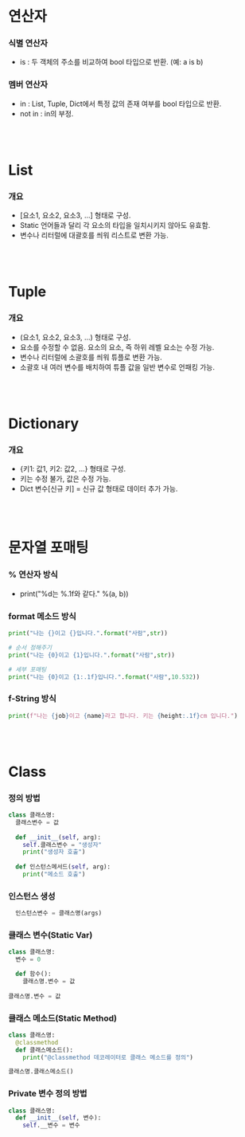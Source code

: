 # 연산자

### 식별 연산자
* is : 두 객체의 주소를 비교하여 bool 타입으로 반환. (예: a is b)

### 멤버 연산자
* in : List, Tuple, Dict에서 특정 값의 존재 여부를 bool 타입으로 반환.
* not in : in의 부정.


<br><br>

# List

### 개요
* [요소1, 요소2, 요소3, ...] 형태로 구성.
* Static 언어들과 달리 각 요소의 타입을 일치시키지 않아도 유효함.
* 변수나 리터럴에 대괄호를 씌워 리스트로 변환 가능.


<br><br>

# Tuple

### 개요
* (요소1, 요소2, 요소3, ...) 형태로 구성.
* 요소를 수정할 수 없음. 요소의 요소, 즉 하위 레벨 요소는 수정 가능.
* 변수나 리터럴에 소괄호를 씌워 튜플로 변환 가능.
* 소괄호 내 여러 변수를 배치하여 튜플 값을 일반 변수로 언패킹 가능.


<br><br>

# Dictionary

### 개요
* {키1: 값1, 키2: 값2, ...} 형태로 구성.
* 키는 수정 불가, 값은 수정 가능.
* Dict 변수[신규 키] = 신규 값 형태로 데이터 추가 가능.


<br><br>

# 문자열 포매팅

### % 연산자 방식
* print("%d는 %.1f와 같다." %(a, b))

### format 메소드 방식
```python
print("나는 {}이고 {}입니다.".format("사람",str))

# 순서 정해주기
print("나는 {0}이고 {1}입니다.".format("사람",str))

# 세부 포매팅
print("나는 {0}이고 {1:.1f}입니다.".format("사람",10.532))
```

### f-String 방식
```python
print(f"나는 {job}이고 {name}라고 합니다. 키는 {height:.1f}cm 입니다.")
```



<br><br>

# Class
### 정의 방법
```python
class 클래스명:
  클래스변수 = 값
  
  def __init__(self, arg):
    self.클래스변수 = "생성자"
    print("생성자 호출")
    
  def 인스턴스메서드(self, arg):
    print("메소드 호출")
```

### 인스턴스 생성
```python
  인스턴스변수 = 클래스명(args)
```

### 클래스 변수(Static Var)
```python
class 클래스명:
  변수 = 0

  def 함수():
    클래스명.변수 = 값
    
클래스명.변수 = 값
```

### 클래스 메소드(Static Method)
```python
class 클래스명:
  @classmethod
  def 클래스메소드():
    print("@classmethod 데코레이터로 클래스 메소드를 정의")

클래스명.클래스메소드()
```

### Private 변수 정의 방법
```python
class 클래스명:
  def __init__(self, 변수):
    self.__변수 = 변수
```
